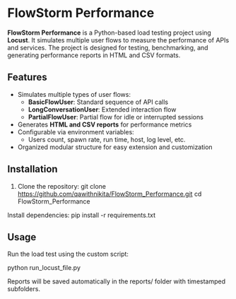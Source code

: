 # FlowStorm Performance

**FlowStorm Performance** is a Python-based load testing project using **Locust**. It simulates multiple user flows to measure the performance of APIs and services. The project is designed for testing, benchmarking, and generating performance reports in HTML and CSV formats.

## Features

- Simulates multiple types of user flows:
  - **BasicFlowUser**: Standard sequence of API calls
  - **LongConversationUser**: Extended interaction flow
  - **PartialFlowUser**: Partial flow for idle or interrupted sessions
- Generates **HTML and CSV reports** for performance metrics
- Configurable via environment variables:
  - Users count, spawn rate, run time, host, log level, etc.
- Organized modular structure for easy extension and customization

## Installation

1. Clone the repository:
   git clone https://github.com/qawithnikita/FlowStorm_Performance.git
   cd FlowStorm_Performance
   
Install dependencies:
pip install -r requirements.txt

## Usage

Run the load test using the custom script:

python run_locust_file.py

Reports will be saved automatically in the reports/ folder with timestamped subfolders.
